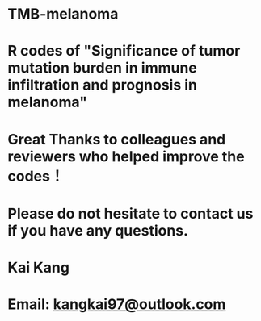 # TMB-melanoma
# R codes of "Significance of tumor mutation burden in immune infiltration and prognosis in melanoma"
# Great Thanks to colleagues and reviewers who helped improve the codes！
# Please do not hesitate to contact us if you have any questions.

# Kai Kang
# Email: kangkai97@outlook.com
